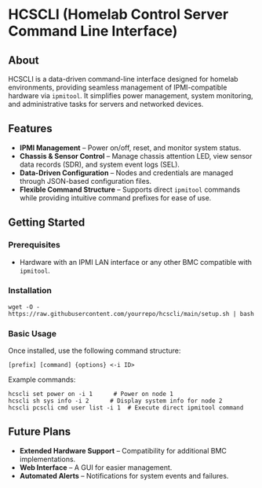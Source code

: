 # HCSCLI (Homelab Control Server Command Line Interface)

## About
HCSCLI is a data-driven command-line interface designed for homelab environments, providing seamless management of IPMI-compatible hardware via `ipmitool`. It simplifies power management, system monitoring, and administrative tasks for servers and networked devices.

## Features
- **IPMI Management** – Power on/off, reset, and monitor system status.
- **Chassis & Sensor Control** – Manage chassis attention LED, view sensor data records (SDR), and system event logs (SEL).
- **Data-Driven Configuration** – Nodes and credentials are managed through JSON-based configuration files.
- **Flexible Command Structure** – Supports direct `ipmitool` commands while providing intuitive command prefixes for ease of use.

## Getting Started
### Prerequisites
- Hardware with an IPMI LAN interface or any other BMC compatible with `ipmitool`.

### Installation
```
wget -O - https://raw.githubusercontent.com/yourrepo/hcscli/main/setup.sh | bash
```

### Basic Usage
Once installed, use the following command structure:
```
[prefix] [command] {options} <-i ID>
```
Example commands:
```
hcscli set power on -i 1      # Power on node 1
hcscli sh sys info -i 2      # Display system info for node 2
hcscli pcscli cmd user list -i 1  # Execute direct ipmitool command
```

## Future Plans
- **Extended Hardware Support** – Compatibility for additional BMC implementations.
- **Web Interface** – A GUI for easier management.
- **Automated Alerts** – Notifications for system events and failures.

